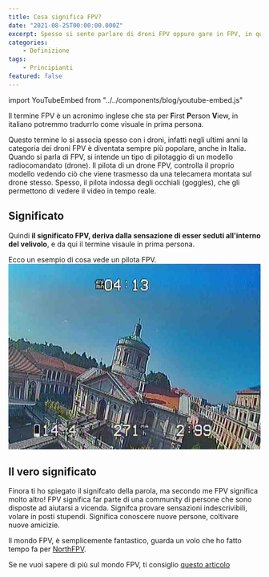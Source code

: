 ```yaml
---
title: Cosa significa FPV? 
date: "2021-08-25T00:00:00.000Z"
excerpt: Spesso si sente parlare di droni FPV oppure gare in FPV, in questo articolo spiego in modo semplice il significato di questo termine.
categories: 
    - Definizione
tags: 
    - Principianti
featured: false
---
```


import YouTubeEmbed from "../../components/blog/youtube-embed.js"

Il termine FPV è un acronimo inglese che sta per **F**irst **P**erson **V**iew, in italiano potremmo tradurrlo come visuale in prima persona. 

Questo termine lo si associa spesso con i droni, infatti negli ultimi anni la categoria dei droni FPV è diventata sempre più popolare, anche in Italia.
Quando si parla di FPV, si intende un tipo di pilotaggio di un modello radiocomandato (drone). Il pilota di un drone FPV, controlla il proprio modello vedendo ciò che viene trasmesso da una telecamera montata sul drone stesso. Spesso, il pilota indossa degli occhiali (goggles), che gli permettono di vedere il video in tempo reale. 

## Significato

Quindi **il significato FPV, deriva dalla sensazione di esser seduti all'interno del velivolo**, e da qui il termine visaule in prima persona.


Ecco un esempio di cosa vede un pilota FPV.
![Visore analogico](./analog_osd.png)

## Il vero significato
Finora ti ho spiegato il signifcato della parola, ma secondo me FPV significa molto altro!
FPV significa far parte di una community di persone che sono disposte ad aiutarsi a vicenda. Signifca provare sensazioni indescrivibili, volare in posti stupendi. Significa conoscere nuove persone, coltivare nuove amicizie.

Il mondo FPV, è semplicemente fantastico, guarda un volo che ho fatto tempo fa per [NorthFPV](https://northfpv.com).


<YouTubeEmbed link="https://youtu.be/POucyxDN_NE?t=4"/>


Se ne vuoi sapere di più sul mondo FPV, ti consiglio [questo articolo](https://lucafpv.com/fpv-per-principianti)